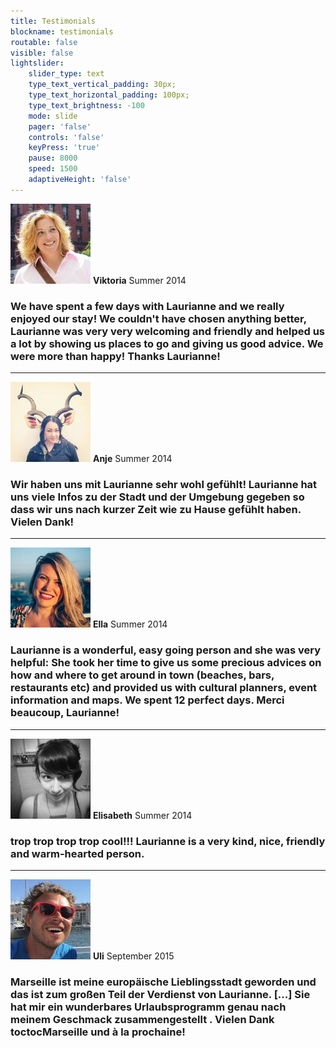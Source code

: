 ```yaml
---
title: Testimonials
blockname: testimonials
routable: false
visible: false
lightslider:
    slider_type: text
    type_text_vertical_padding: 30px;
    type_text_horizontal_padding: 100px;
    type_text_brightness: -100
    mode: slide
    pager: 'false'
    controls: 'false'
    keyPress: 'true'
    pause: 8000
    speed: 1500
    adaptiveHeight: 'false'
---
```


![](avatar-viktoria.jpg)
**Viktoria** Summer 2014

### We have spent a few days with Laurianne and we really enjoyed our stay! We couldn't have chosen anything better, Laurianne was very very welcoming and friendly and helped us a lot by showing us places to go and giving us good advice. We were more than happy! Thanks Laurianne!
___

![](avatar-anje.jpg)
**Anje** Summer 2014

### Wir haben uns mit Laurianne sehr wohl gefühlt! Laurianne hat uns viele Infos zu der Stadt und der Umgebung gegeben so dass wir uns nach kurzer Zeit wie zu Hause gefühlt haben. Vielen Dank!
___

![](avatar-ella.jpg)
**Ella** Summer 2014

### Laurianne is a wonderful, easy going person and she was very helpful: She took her time to give us some precious advices on how and where to get around in town (beaches, bars, restaurants etc) and provided us with cultural planners, event information and maps. We spent 12 perfect days. Merci beaucoup, Laurianne!
___

![](avatar-elisabeth.jpg)
**Elisabeth** Summer 2014

### trop trop trop trop cool!!! Laurianne is a very kind, nice, friendly and warm-hearted person. 
___

![](avatar-uli.jpg)
**Uli** September 2015

### Marseille ist meine europäische Lieblingsstadt geworden und das ist zum großen Teil der Verdienst von Laurianne. [...] Sie hat mir ein wunderbares Urlaubsprogramm genau nach meinem Geschmack zusammengestellt . Vielen Dank toctocMarseille und à la prochaine!